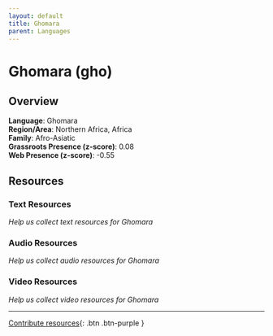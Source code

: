 ```yaml
---
layout: default
title: Ghomara
parent: Languages
---
```


# Ghomara (gho)

## Overview

**Language**: Ghomara  
**Region/Area**: Northern Africa, Africa  
**Family**: Afro-Asiatic  
**Grassroots Presence (z-score)**: 0.08  
**Web Presence (z-score)**: -0.55  

## Resources

### Text Resources
*Help us collect text resources for Ghomara*

### Audio Resources
*Help us collect audio resources for Ghomara*

### Video Resources
*Help us collect video resources for Ghomara*

---

[Contribute resources](https://forms.office.com/e/1SfLJx3u1r){: .btn .btn-purple }
